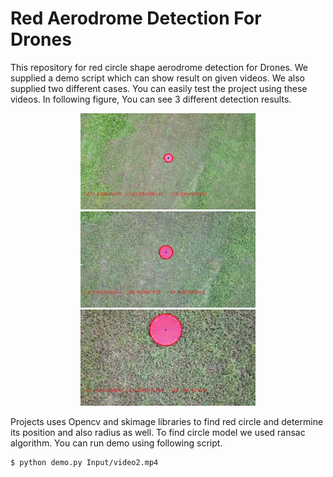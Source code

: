 # Red Aerodrome Detection For Drones

This repository for red circle shape aerodrome detection for Drones. We supplied a demo script which can show result on given videos. We also supplied two different cases. You can easily test the project using these videos. In following figure, You can see 3 different detection results. 

<p align="center">
  <img src="Output/1.jpg" width="280"/>  
  <img src="Output/370.jpg" width="280"/>  
  <img src="Output/570.jpg" width="280"/> 
</p>

Projects uses Opencv and skimage libraries to find red circle and determine its position and also radius as well. To find circle model we used ransac algorithm. You can run demo using following script.
```
$ python demo.py Input/video2.mp4
```

